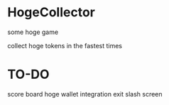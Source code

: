 # HogeCollector
 some hoge game

collect hoge tokens in the fastest times

# TO-DO
score board
hoge wallet integration
exit slash screen
